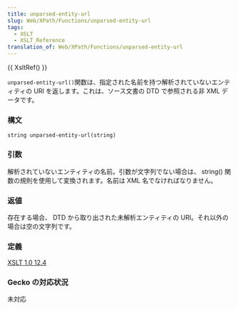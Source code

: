 ```yaml
---
title: unparsed-entity-url
slug: Web/XPath/Functions/unparsed-entity-url
tags:
  - XSLT
  - XSLT_Reference
translation_of: Web/XPath/Functions/unparsed-entity-url
---
```

{{ XsltRef() }}

`unparsed-entity-url()`関数は、指定された名前を持つ解析されていないエンティティの URI を返します。これは、ソース文書の DTD で参照される非 XML データです。

### 構文

    string unparsed-entity-url(string)

### 引数

解析されていないエンティティの名前。引数が文字列でない場合は、 string() 関数の規則を使用して変換されます。名前は XML 名でなければなりません。

### 返値

存在する場合、 DTD から取り出された未解析エンティティの URI。それ以外の場合は空の文字列です。

### 定義

[XSLT 1.0 12.4](http://www.w3.org/TR/xslt#function-unparsed-entity-uri)

### Gecko の対応状況

未対応
